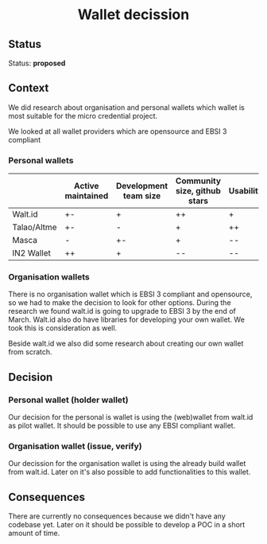 <h1 align="center">Wallet decission</h1>

## Status

Status: **proposed**

## Context

We did research about organisation and personal wallets which wallet is most suitable for the micro credential project.

We looked at all wallet providers which are opensource and EBSI 3 compliant

### Personal wallets

|                   | Active maintained | Development team size | Community size, github stars | Usability |      sustainability  |
|-------------------|-------------------|-----------------------|------------------------------|-----------|----------------|
|      Walt.id      | +-                | +                     | ++                           | +         |     ++         |
|      Talao/Altme  | +-                | -                     | +                            | ++        |     ?          |
|      Masca        | -                 | +-                    | +                            | --        |     ?          |
|      IN2 Wallet   | ++                | +                     | --                           | --        |     +          |

### Organisation wallets
There is no organisation wallet which is EBSI 3 compliant and opensource, so we had to make the decision to look for other options. 
During the research we found walt.id is going to upgrade to EBSI 3 by the end of March. Walt.id also do have libraries for developing your own wallet.
We took this is consideration as well.

Beside walt.id we also did some research about creating our own wallet from scratch.


## Decision

### Personal wallet (holder wallet)
Our decision for the personal is wallet is using the (web)wallet from walt.id as pilot wallet. It should be possible to use any EBSI compliant wallet.

### Organisation wallet (issue, verify)
Our decission for the organisation wallet is using the already build wallet from walt.id. Later on it's also possible to add functionalities to this wallet.

## Consequences

There are currently no consequences because we didn't have any codebase yet. Later on it should be possible to develop a POC in a short amount of time.